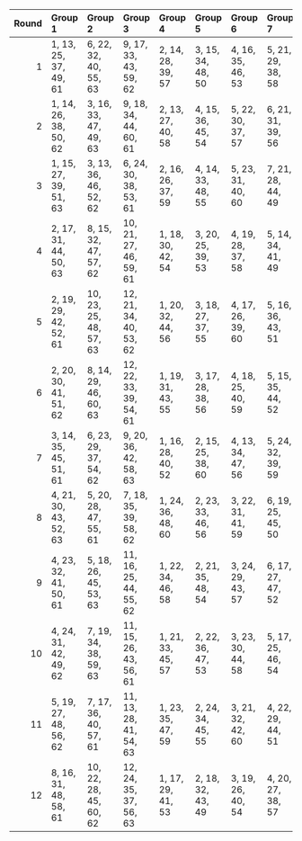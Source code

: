 |   Round | Group 1               | Group 2                | Group 3                | Group 4           | Group 5           | Group 6           | Group 7           | Group 8           | Group 9           | Group 10           | Group 11           | Group 12           |
|--------:|:----------------------|:-----------------------|:-----------------------|:------------------|:------------------|:------------------|:------------------|:------------------|:------------------|:-------------------|:-------------------|:-------------------|
|       1 | 1, 13, 25, 37, 49, 61 | 6, 22, 32, 40, 55, 63  | 9, 17, 33, 43, 59, 62  | 2, 14, 28, 39, 57 | 3, 15, 34, 48, 50 | 4, 16, 35, 46, 53 | 5, 21, 29, 38, 58 | 7, 23, 26, 42, 51 | 8, 24, 27, 44, 54 | 10, 18, 36, 41, 56 | 11, 19, 30, 47, 60 | 12, 20, 31, 45, 52 |
|       2 | 1, 14, 26, 38, 50, 62 | 3, 16, 33, 47, 49, 63  | 9, 18, 34, 44, 60, 61  | 2, 13, 27, 40, 58 | 4, 15, 36, 45, 54 | 5, 22, 30, 37, 57 | 6, 21, 31, 39, 56 | 7, 24, 25, 41, 52 | 8, 23, 28, 43, 53 | 10, 17, 35, 42, 55 | 11, 20, 29, 48, 59 | 12, 19, 32, 46, 51 |
|       3 | 1, 15, 27, 39, 51, 63 | 3, 13, 36, 46, 52, 62  | 6, 24, 30, 38, 53, 61  | 2, 16, 26, 37, 59 | 4, 14, 33, 48, 55 | 5, 23, 31, 40, 60 | 7, 21, 28, 44, 49 | 8, 22, 25, 42, 56 | 9, 19, 35, 41, 57 | 10, 20, 34, 43, 54 | 11, 17, 32, 45, 58 | 12, 18, 29, 47, 50 |
|       4 | 2, 17, 31, 44, 50, 63 | 8, 15, 32, 47, 57, 62  | 10, 21, 27, 46, 59, 61 | 1, 18, 30, 42, 54 | 3, 20, 25, 39, 53 | 4, 19, 28, 37, 58 | 5, 14, 34, 41, 49 | 6, 13, 35, 43, 60 | 7, 16, 29, 45, 56 | 9, 22, 26, 48, 52  | 11, 24, 33, 40, 51 | 12, 23, 36, 38, 55 |
|       5 | 2, 19, 29, 42, 52, 61 | 10, 23, 25, 48, 57, 63 | 12, 21, 34, 40, 53, 62 | 1, 20, 32, 44, 56 | 3, 18, 27, 37, 55 | 4, 17, 26, 39, 60 | 5, 16, 36, 43, 51 | 6, 15, 33, 41, 58 | 7, 14, 31, 47, 54 | 8, 13, 30, 45, 59  | 9, 24, 28, 46, 50  | 11, 22, 35, 38, 49 |
|       6 | 2, 20, 30, 41, 51, 62 | 8, 14, 29, 46, 60, 63  | 12, 22, 33, 39, 54, 61 | 1, 19, 31, 43, 55 | 3, 17, 28, 38, 56 | 4, 18, 25, 40, 59 | 5, 15, 35, 44, 52 | 6, 16, 34, 42, 57 | 7, 13, 32, 48, 53 | 9, 23, 27, 45, 49  | 10, 24, 26, 47, 58 | 11, 21, 36, 37, 50 |
|       7 | 3, 14, 35, 45, 51, 61 | 6, 23, 29, 37, 54, 62  | 9, 20, 36, 42, 58, 63  | 1, 16, 28, 40, 52 | 2, 15, 25, 38, 60 | 4, 13, 34, 47, 56 | 5, 24, 32, 39, 59 | 7, 22, 27, 43, 50 | 8, 21, 26, 41, 55 | 10, 19, 33, 44, 53 | 11, 18, 31, 46, 57 | 12, 17, 30, 48, 49 |
|       8 | 4, 21, 30, 43, 52, 63 | 5, 20, 28, 47, 55, 61  | 7, 18, 35, 39, 58, 62  | 1, 24, 36, 48, 60 | 2, 23, 33, 46, 56 | 3, 22, 31, 41, 59 | 6, 19, 25, 45, 50 | 8, 17, 34, 37, 51 | 9, 16, 32, 38, 54 | 10, 15, 29, 40, 49 | 11, 14, 27, 42, 53 | 12, 13, 26, 44, 57 |
|       9 | 4, 23, 32, 41, 50, 61 | 5, 18, 26, 45, 53, 63  | 11, 16, 25, 44, 55, 62 | 1, 22, 34, 46, 58 | 2, 21, 35, 48, 54 | 3, 24, 29, 43, 57 | 6, 17, 27, 47, 52 | 7, 20, 33, 37, 60 | 8, 19, 36, 39, 49 | 9, 14, 30, 40, 56  | 10, 13, 31, 38, 51 | 12, 15, 28, 42, 59 |
|      10 | 4, 24, 31, 42, 49, 62 | 7, 19, 34, 38, 59, 63  | 11, 15, 26, 43, 56, 61 | 1, 21, 33, 45, 57 | 2, 22, 36, 47, 53 | 3, 23, 30, 44, 58 | 5, 17, 25, 46, 54 | 6, 18, 28, 48, 51 | 8, 20, 35, 40, 50 | 9, 13, 29, 39, 55  | 10, 14, 32, 37, 52 | 12, 16, 27, 41, 60 |
|      11 | 5, 19, 27, 48, 56, 62 | 7, 17, 36, 40, 57, 61  | 11, 13, 28, 41, 54, 63 | 1, 23, 35, 47, 59 | 2, 24, 34, 45, 55 | 3, 21, 32, 42, 60 | 4, 22, 29, 44, 51 | 6, 20, 26, 46, 49 | 8, 18, 33, 38, 52 | 9, 15, 31, 37, 53  | 10, 16, 30, 39, 50 | 12, 14, 25, 43, 58 |
|      12 | 8, 16, 31, 48, 58, 61 | 10, 22, 28, 45, 60, 62 | 12, 24, 35, 37, 56, 63 | 1, 17, 29, 41, 53 | 2, 18, 32, 43, 49 | 3, 19, 26, 40, 54 | 4, 20, 27, 38, 57 | 5, 13, 33, 42, 50 | 6, 14, 36, 44, 59 | 7, 15, 30, 46, 55  | 9, 21, 25, 47, 51  | 11, 23, 34, 39, 52 |